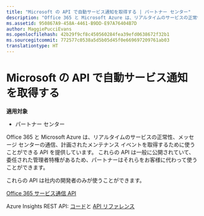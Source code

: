 ```yaml
---
title: "Microsoft の API で自動サービス通知を取得する | パートナー センター"
description: "Office 365 と Microsoft Azure は、リアルタイムのサービスの正常性、メッセージ センターの通信、計画されたメンテナンス イベントを取得するために使うことができる API を提供しています。"
ms.assetid: 950867A9-458A-4461-B9DD-E97A76404B7D
author: MaggiePucciEvans
ms.openlocfilehash: 42b29f9cf8c450560284fea39efd0638672f32b1
ms.sourcegitcommit: 772577c0538a5d5b05d45f0e669697209761ab03
translationtype: HT
---
```

# <a name="get-automated-service-notifications-with-our-apis"></a>Microsoft の API で自動サービス通知を取得する

**適用対象**

-  パートナー センター

Office 365 と Microsoft Azure は、リアルタイムのサービスの正常性、メッセージ センターの通信、計画されたメンテナンス イベントを取得するために使うことができる API を提供しています。 これらの API は一般に公開されていて、委任された管理者特権があるため、パートナーはそれらをお客様に代わって使うことができます。

これらの API は社内の開発者のみが使うことができます。

[Office 365 サービス通信 API](http://go.microsoft.com/fwlink/p/?LinkId=616899)

Azure Insights REST API: [コード](http://go.microsoft.com/fwlink/p/?LinkId=617299)と [API リファレンス](http://go.microsoft.com/fwlink/p/?LinkId=617300)

 

 



